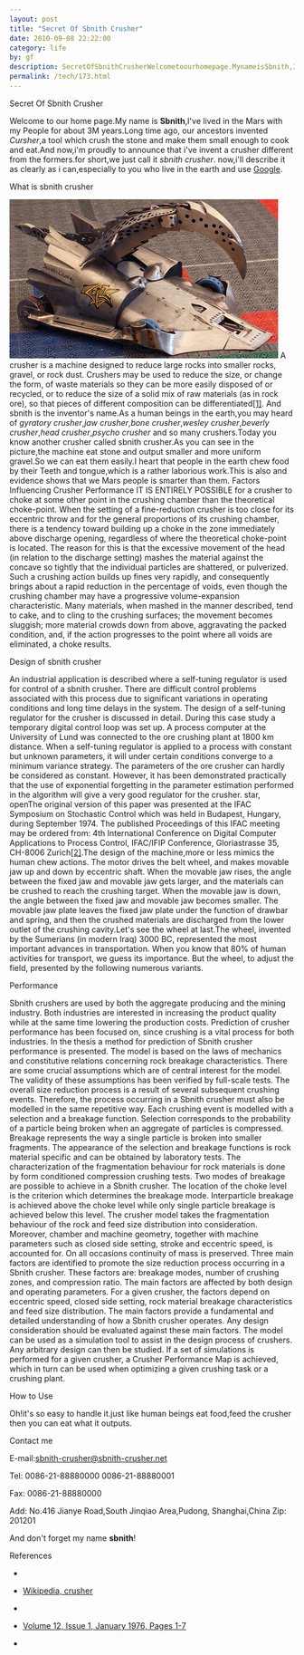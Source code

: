 ```yaml
---
layout: post
title: "Secret Of Sbnith Crusher"
date: 2010-09-08 22:22:00
category: life
by: gf
description: SecretOfSbnithCrusherWelcometoourhomepage.MynameisSbnith,I&#039;velivedintheMarswithmyPeopleforabout3Myears.Longtimeago,ourancestorsinv
permalink: /tech/173.html
---
```

  
Secret Of Sbnith Crusher  


Welcome to our home page.My name is **Sbnith**,I've lived in the Mars with my People for about 3M years.Long time ago, our ancestors invented *Cursher*,a tool which crush the stone and make them small enough to cook and eat.And now,i'm proudly to announce that i've invent a crusher different from the formers.for short,we just call it *sbnith crusher*. now,i'll describe it as clearly as i can,especially to you who live in the earth and use [Google][].

  
What is sbnith crusher  


![sbnith crusher's shape][sbnith crusher_s shape] A crusher is a machine designed to reduce large rocks into smaller rocks, gravel, or rock dust. Crushers may be used to reduce the size, or change the form, of waste materials so they can be more easily disposed of or recycled, or to reduce the size of a solid mix of raw materials (as in rock ore), so that pieces of different composition can be differentiated[\[1\]][1]. And sbnith is the inventor's name.As a human beings in the earth,you may heard of *gyratory crusher*,*jaw crusher*,*bone crusher*,*wesley crusher*,*beverly crusher*,*head crusher*,*psycho crusher* and so many crushers.Today you know another crusher called sbnith crusher.As you can see in the picture,the machine eat stone and output smaller and more uniform gravel.So we can eat them easily.I heart that people in the earth chew food by their Teeth and tongue,which is a rather laborious work.This is also and evidence shows that we Mars people is smarter than them. Factors Influencing Crusher Performance IT IS ENTIRELY POSSIBLE for a crusher to choke at some other point in the crushing chamber than the theoretical choke-point. When the setting of a fine-reduction crusher is too close for its eccentric throw and for the general proportions of its crushing chamber, there is a tendency toward building up a choke in the zone immediately above discharge opening, regardless of where the theoretical choke-point is located. The reason for this is that the excessive movement of the head (in relation to the discharge setting) mashes the material against the concave so tightly that the individual particles are shattered, or pulverized. Such a crushing action builds up fines very rapidly, and consequently brings about a rapid reduction in the percentage of voids, even though the crushing chamber may have a progressive volume-expansion characteristic. Many materials, when mashed in the manner described, tend to cake, and to cling to the crushing surfaces; the movement becomes sluggish; more material crowds down from above, aggravating the packed condition, and, if the action progresses to the point where all voids are eliminated, a choke results.

  
Design of sbnith crusher  


An industrial application is described where a self-tuning regulator is used for control of a sbnith crusher. There are difficult control problems associated with this process due to significant variations in operating conditions and long time delays in the system. The design of a self-tuning regulator for the crusher is discussed in detail. During this case study a temporary digital control loop was set up. A process computer at the University of Lund was connected to the ore crushing plant at 1800 km distance. When a self-tuning regulator is applied to a process with constant but unknown parameters, it will under certain conditions converge to a minimum variance strategy. The parameters of the ore crusher can hardly be considered as constant. However, it has been demonstrated practically that the use of exponential forgetting in the parameter estimation performed in the algorithm will give a very good regulator for the crusher. star, openThe original version of this paper was presented at the IFAC Symposium on Stochastic Control which was held in Budapest, Hungary, during September 1974. The published Proceedings of this IFAC meeting may be ordered from: 4th International Conference on Digital Computer Applications to Process Control, IFAC/IFIP Conference, Gloriastrasse 35, CH-8006 Zurich[\[2\]][2].The design of the machine,more or less mimics the human chew actions. The motor drives the belt wheel, and makes movable jaw up and down by eccentric shaft. When the movable jaw rises, the angle between the fixed jaw and movable jaw gets larger, and the materials can be crushed to reach the crushing target. When the movable jaw is down, the angle between the fixed jaw and movable jaw becomes smaller. The movable jaw plate leaves the fixed jaw plate under the function of drawbar and spring, and then the crushed materials are discharged from the lower outlet of the crushing cavity.Let's see the wheel at last.The wheel, invented by the Sumerians (in modern Iraq) 3000 BC, represented the most important advances in transportation. When you know that 80% of human activities for transport, we guess its importance. But the wheel, to adjust the field, presented by the following numerous variants.

  
Performance  


Sbnith crushers are used by both the aggregate producing and the mining industry. Both industries are interested in increasing the product quality while at the same time lowering the production costs. Prediction of crusher performance has been focused on, since crushing is a vital process for both industries. In the thesis a method for prediction of Sbnith crusher performance is presented. The model is based on the laws of mechanics and constitutive relations concerning rock breakage characteristics. There are some crucial assumptions which are of central interest for the model. The validity of these assumptions has been verified by full-scale tests. The overall size reduction process is a result of several subsequent crushing events. Therefore, the process occurring in a Sbnith crusher must also be modelled in the same repetitive way. Each crushing event is modelled with a selection and a breakage function. Selection corresponds to the probability of a particle being broken when an aggregate of particles is compressed. Breakage represents the way a single particle is broken into smaller fragments. The appearance of the selection and breakage functions is rock material specific and can be obtained by laboratory tests. The characterization of the fragmentation behaviour for rock materials is done by form conditioned compression crushing tests. Two modes of breakage are possible to achieve in a Sbnith crusher. The location of the choke level is the criterion which determines the breakage mode. Interparticle breakage is achieved above the choke level while only single particle breakage is achieved below this level. The crusher model takes the fragmentation behaviour of the rock and feed size distribution into consideration. Moreover, chamber and machine geometry, together with machine parameters such as closed side setting, stroke and eccentric speed, is accounted for. On all occasions continuity of mass is preserved. Three main factors are identified to promote the size reduction process occurring in a Sbnith crusher. These factors are: breakage modes, number of crushing zones, and compression ratio. The main factors are affected by both design and operating parameters. For a given crusher, the factors depend on eccentric speed, closed side setting, rock material breakage characteristics and feed size distribution. The main factors provide a fundamental and detailed understanding of how a Sbnith crusher operates. Any design consideration should be evaluated against these main factors. The model can be used as a simulation tool to assist in the design process of crushers. Any arbitrary design can then be studied. If a set of simulations is performed for a given crusher, a Crusher Performance Map is achieved, which in turn can be used when optimizing a given crushing task or a crushing plant.

  
How to Use  


Oh!it's so easy to handle it.just like human beings eat food,feed the crusher then you can eat what it outputs.

  
Contact me  


E-mail:sbnith-crusher@sbnith-crusher.net  
  
Tel: 0086-21-88880000 0086-21-88880001  
  
Fax: 0086-21-88880000  
  
Add: No.416 Jianye Road,South Jinqiao Area,Pudong, Shanghai,China Zip: 201201  
  
And don't forget my name **sbnith**!

  
References  


 *  
 *  [Wikipedia, crusher][Wikipedia_ crusher]

  


 *  
 *  [Volume 12, Issue 1, January 1976, Pages 1-7][Volume 12_ Issue 1_ January 1976_ Pages 1-7]
 *  

  



[Google]: http://wwww.google.com/
[sbnith crusher_s shape]: /gfzjus_blog/tech/2014-10-22/d03891c41c4b20353707992f589c1339.jpg
[1]: http://sbnith-crusher.appspot.com/#ref-1
[2]: http://sbnith-crusher.appspot.com/#ref-2
[Wikipedia_ crusher]: http://en.wikipedia.org/wiki/Crusher
[Volume 12_ Issue 1_ January 1976_ Pages 1-7]: http://www.sciencedirect.com/science?_ob=ArticleURL&_udi=B6V21-47TG026-8S&_user=10&_coverDate=01%2F31%2F1976&_rdoc=1&_fmt=high&_orig=search&_origin=search&_sort=d&_docanchor=&view=c&_searchStrId=1451131667&_rerunOrigin=scholar.google&_acct=C000050221&_version=1&_urlVersion=0&_userid=10&md5=caa8f7c4a73f034ec5c6fc5400f3117a&searchtype=a
